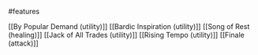 #features

[[By Popular Demand (utility)]]
[[Bardic Inspiration (utility)]]
[[Song of Rest (healing)]]
[[Jack of All Trades (utility)]]
[[Rising Tempo (utility)]]
[[Finale (attack)]]
